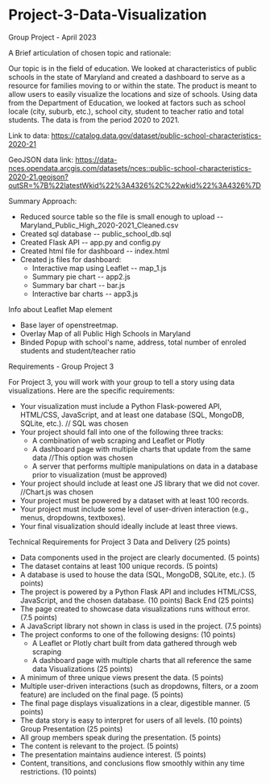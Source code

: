 # Project-3-Data-Visualization
Group Project - April 2023

A Brief articulation of chosen topic and rationale:

Our topic is in the field of education. We looked at characteristics of public schools in the state of Maryland and created a dashboard to serve as a resource for families moving to or within the state. The product is meant to allow users to easily visualize the locations and size of schools. Using data from the Department of Education, we looked at factors such as school locale (city, suburb, etc.), school city, student to teacher ratio and total students. The data is from the period 2020 to 2021.

Link to data: https://catalog.data.gov/dataset/public-school-characteristics-2020-21

GeoJSON data link: https://data-nces.opendata.arcgis.com/datasets/nces::public-school-characteristics-2020-21.geojson?outSR=%7B%22latestWkid%22%3A4326%2C%22wkid%22%3A4326%7D

Summary Approach:
+ Reduced source table so the file is small enough to upload -- Maryland_Public_High_2020-2021_Cleaned.csv 
+ Created sql database -- public_school_db.sql 
+ Created Flask API -- app.py and config.py 
+ Created html file for dashboard -- index.html
+ Created js files for dashboard: 
  - Interactive map using Leaflet -- map_1.js
  - Summary pie chart -- app2.js
  - Summary bar chart -- bar.js
  - Interactive bar charts -- app3.js

Info about Leaflet Map element 
  + Base layer of openstreetmap.
  + Overlay Map of all Public High Schools in Maryland
  + Binded Popup with school's name, address, total number of enroled students and student/teacher ratio

Requirements - Group Project 3

For Project 3, you will work with your group to tell a story using data visualizations. Here are the specific requirements:
- Your visualization must include a Python Flask-powered API, HTML/CSS, JavaScript, and at least one database (SQL, MongoDB, SQLite, etc.). // SQL was chosen
- Your project should fall into one of the following three tracks:
  - A combination of web scraping and Leaflet or Plotly
  - A dashboard page with multiple charts that update from the same data //This option was chosen
  - A server that performs multiple manipulations on data in a database prior to visualization (must be approved)
- Your project should include at least one JS library that we did not cover. //Chart.js was chosen
- Your project must be powered by a dataset with at least 100 records.
- Your project must include some level of user-driven interaction (e.g., menus, dropdowns, textboxes).
- Your final visualization should ideally include at least three views.

Technical Requirements for Project 3
Data and Delivery (25 points)
  - Data components used in the project are clearly documented. (5 points)
  - The dataset contains at least 100 unique records. (5 points)
  - A database is used to house the data (SQL, MongoDB, SQLite, etc.). (5 points)
  - The project is powered by a Python Flask API and includes HTML/CSS, JavaScript, and the chosen database. (10 points)
Back End (25 points)
  - The page created to showcase data visualizations runs without error. (7.5 points)
  - A JavaScript library not shown in class is used in the project. (7.5 points)
  - The project conforms to one of the following designs: (10 points)
    - A Leaflet or Plotly chart built from data gathered through web scraping
    - A dashboard page with multiple charts that all reference the same data
Visualizations (25 points)
- A minimum of three unique views present the data. (5 points)
- Multiple user-driven interactions (such as dropdowns, filters, or a zoom feature) are included on the final page. (5 points)
- The final page displays visualizations in a clear, digestible manner. (5 points)
- The data story is easy to interpret for users of all levels. (10 points)
Group Presentation (25 points)
- All group members speak during the presentation. (5 points)
- The content is relevant to the project. (5 points)
- The presentation maintains audience interest. (5 points)
- Content, transitions, and conclusions flow smoothly within any time restrictions. (10 points)
